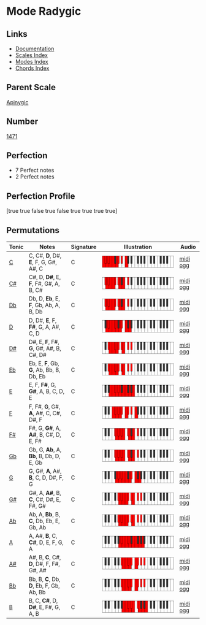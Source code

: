 # Mode Radygic

## Links

- [Documentation](index.md)
- [Scales Index](Scales.md)
- [Modes Index](Modes.md)
- [Chords Index](Chords.md)

## Parent Scale

[Apinygic](ScaleApinygic.md)

## Number

[1471](https://ianring.com/musictheory/scales/1471)

## Perfection

- 7 Perfect notes
- 2 Perfect notes

## Perfection Profile

[true true false true false true true true true]

## Permutations

| Tonic | Notes | Signature | Illustration | Audio |
|-------|-------|-----------|--------------|-------|
| [C](ModeCNaturalRadygic.md) | C, C#, **D**, D#, **E**, F, G, G#, A#, C | C | ![CNaturalRadygic](ModeCNaturalRadygic.png) | [midi](ModeCNaturalRadygic.mid) [ogg](ModeCNaturalRadygic.ogg) |
| [C#](ModeCSharpRadygic.md) | C#, D, **D#**, E, **F**, F#, G#, A, B, C# | C | ![CSharpRadygic](ModeCSharpRadygic.png) | [midi](ModeCSharpRadygic.mid) [ogg](ModeCSharpRadygic.ogg) |
| [Db](ModeDFlatRadygic.md) | Db, D, **Eb**, E, **F**, Gb, Ab, A, B, Db | C | ![DFlatRadygic](ModeDFlatRadygic.png) | [midi](ModeDFlatRadygic.mid) [ogg](ModeDFlatRadygic.ogg) |
| [D](ModeDNaturalRadygic.md) | D, D#, **E**, F, **F#**, G, A, A#, C, D | C | ![DNaturalRadygic](ModeDNaturalRadygic.png) | [midi](ModeDNaturalRadygic.mid) [ogg](ModeDNaturalRadygic.ogg) |
| [D#](ModeDSharpRadygic.md) | D#, E, **F**, F#, **G**, G#, A#, B, C#, D# | C | ![DSharpRadygic](ModeDSharpRadygic.png) | [midi](ModeDSharpRadygic.mid) [ogg](ModeDSharpRadygic.ogg) |
| [Eb](ModeEFlatRadygic.md) | Eb, E, **F**, Gb, **G**, Ab, Bb, B, Db, Eb | C | ![EFlatRadygic](ModeEFlatRadygic.png) | [midi](ModeEFlatRadygic.mid) [ogg](ModeEFlatRadygic.ogg) |
| [E](ModeENaturalRadygic.md) | E, F, **F#**, G, **G#**, A, B, C, D, E | C | ![ENaturalRadygic](ModeENaturalRadygic.png) | [midi](ModeENaturalRadygic.mid) [ogg](ModeENaturalRadygic.ogg) |
| [F](ModeFNaturalRadygic.md) | F, F#, **G**, G#, **A**, A#, C, C#, D#, F | C | ![FNaturalRadygic](ModeFNaturalRadygic.png) | [midi](ModeFNaturalRadygic.mid) [ogg](ModeFNaturalRadygic.ogg) |
| [F#](ModeFSharpRadygic.md) | F#, G, **G#**, A, **A#**, B, C#, D, E, F# | C | ![FSharpRadygic](ModeFSharpRadygic.png) | [midi](ModeFSharpRadygic.mid) [ogg](ModeFSharpRadygic.ogg) |
| [Gb](ModeGFlatRadygic.md) | Gb, G, **Ab**, A, **Bb**, B, Db, D, E, Gb | C | ![GFlatRadygic](ModeGFlatRadygic.png) | [midi](ModeGFlatRadygic.mid) [ogg](ModeGFlatRadygic.ogg) |
| [G](ModeGNaturalRadygic.md) | G, G#, **A**, A#, **B**, C, D, D#, F, G | C | ![GNaturalRadygic](ModeGNaturalRadygic.png) | [midi](ModeGNaturalRadygic.mid) [ogg](ModeGNaturalRadygic.ogg) |
| [G#](ModeGSharpRadygic.md) | G#, A, **A#**, B, **C**, C#, D#, E, F#, G# | C | ![GSharpRadygic](ModeGSharpRadygic.png) | [midi](ModeGSharpRadygic.mid) [ogg](ModeGSharpRadygic.ogg) |
| [Ab](ModeAFlatRadygic.md) | Ab, A, **Bb**, B, **C**, Db, Eb, E, Gb, Ab | C | ![AFlatRadygic](ModeAFlatRadygic.png) | [midi](ModeAFlatRadygic.mid) [ogg](ModeAFlatRadygic.ogg) |
| [A](ModeANaturalRadygic.md) | A, A#, **B**, C, **C#**, D, E, F, G, A | C | ![ANaturalRadygic](ModeANaturalRadygic.png) | [midi](ModeANaturalRadygic.mid) [ogg](ModeANaturalRadygic.ogg) |
| [A#](ModeASharpRadygic.md) | A#, B, **C**, C#, **D**, D#, F, F#, G#, A# | C | ![ASharpRadygic](ModeASharpRadygic.png) | [midi](ModeASharpRadygic.mid) [ogg](ModeASharpRadygic.ogg) |
| [Bb](ModeBFlatRadygic.md) | Bb, B, **C**, Db, **D**, Eb, F, Gb, Ab, Bb | C | ![BFlatRadygic](ModeBFlatRadygic.png) | [midi](ModeBFlatRadygic.mid) [ogg](ModeBFlatRadygic.ogg) |
| [B](ModeBNaturalRadygic.md) | B, C, **C#**, D, **D#**, E, F#, G, A, B | C | ![BNaturalRadygic](ModeBNaturalRadygic.png) | [midi](ModeBNaturalRadygic.mid) [ogg](ModeBNaturalRadygic.ogg) |
